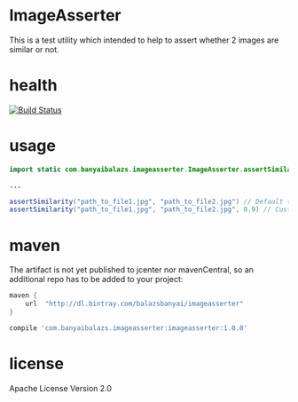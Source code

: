 # ImageAsserter
This is a test utility which intended to help to assert whether 2 images are similar or not.

# health
[![Build Status](https://travis-ci.org/balazsbanyai/imageasserter.svg?branch=master)](https://travis-ci.org/balazsbanyai/imageasserter)

# usage
```java
import static com.banyaibalazs.imageasserter.ImageAsserter.assertSimilarity;

...

assertSimilarity("path_to_file1.jpg", "path_to_file2.jpg") // Default treshold
assertSimilarity("path_to_file1.jpg", "path_to_file2.jpg", 0.9) // Custom treshold

```

# maven
The artifact is not yet published to jcenter nor mavenCentral, so an additional repo has to be added to your project:
```groovy
maven {
    url  "http://dl.bintray.com/balazsbanyai/imageasserter"
}
```


```groovy
compile 'com.banyaibalazs.imageasserter:imageasserter:1.0.0'
```

# license
Apache License Version 2.0

